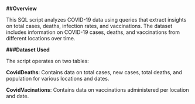 **##Overview**

This SQL script analyzes COVID-19 data using queries that extract insights on total cases, deaths, infection rates, and vaccinations. The dataset includes information on COVID-19 cases, deaths, and vaccinations from different locations over time.

**###Dataset Used**

The script operates on two tables:

**CovidDeaths**: Contains data on total cases, new cases, total deaths, and population for various locations and dates.

**CovidVacinations**: Contains data on vaccinations administered per location and date. 
